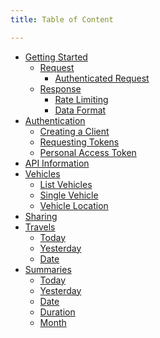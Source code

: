 ```yaml
---
title: Table of Content

---
```


<ul class="sidenav dropable sticky">
  <li class="open has-child">
    <a href="{doc-url}/index">Getting Started</a>
    <ul>
      <li>
        <a href="{doc-url}/index#api-request">Request</a>
        <ul>
          <li><a href="{doc-url}/index#authenticated-request">Authenticated Request</a></li>
        </ul>
      </li>
      <li>
        <a href="{doc-url}/index#api-response">Response</a>
        <ul>
          <li><a href="{doc-url}/index#rate-limiting">Rate Limiting</a></li>
          <li><a href="{doc-url}/index#data-format">Data Format</a></li>
        </ul>
      </li>
    </ul>
  </li>
  <li class="open has-child">
    <a href="{doc-url}/authentication">Authentication</a>
    <ul>
      <li><a href="{doc-url}/authentication#creating-client">Creating a Client</a></li>
      <li><a href="{doc-url}/authentication#requesting-tokens">Requesting Tokens</a></li>
      <li><a href="{doc-url}/authentication#personal-access-token">Personal Access Token</a></li>
    </ul>
  </li>
  <li><a href="{doc-url}/information">API Information</a></li>
  <li class="open has-child">
    <a href="{doc-url}/vehicles">Vehicles</a>
    <ul>
      <li><a href="{doc-url}/vehicles#list-vehicles">List Vehicles</a></li>
      <li><a href="{doc-url}/vehicles#single-vehicle">Single Vehicle</a></li>
      <li><a href="{doc-url}/vehicles#vehicle-location">Vehicle Location</a></li>
    </ul>
  </li>
  <li><a href="#">Sharing</a></li>
  <li class="open has-child">
    <a href="{doc-url}/vehicles/travels">Travels</a>
    <ul>
      <li><a href="{doc-url}/vehicles/travels#today">Today</a></li>
      <li><a href="{doc-url}/vehicles/travels#yesterday">Yesterday</a></li>
      <li><a href="{doc-url}/vehicles/travels#date">Date</a></li>
    </ul>
  </li>
  <li class="open has-child">
    <a href="{doc-url}/vehicles/summaries">Summaries</a>
    <ul>
      <li><a href="{doc-url}/vehicles/summaries#today">Today</a></li>
      <li><a href="{doc-url}/vehicles/summaries#yesterday">Yesterday</a></li>
      <li><a href="{doc-url}/vehicles/summaries#date">Date</a></li>
      <li><a href="{doc-url}/vehicles/summaries#duration">Duration</a></li>
      <li><a href="{doc-url}/vehicles/summaries#month">Month</a></li>
    </ul>
  </li>
</ul>
